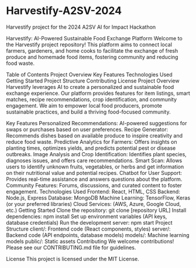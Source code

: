 # Harvestify-A2SV-2024
Harvestify project for the 2024 A2SV AI for Impact Hackathon

Harvestify: AI-Powered Sustainable Food Exchange Platform
Welcome to the Harvestify project repository! This platform aims to connect local farmers, gardeners, and home cooks to facilitate the exchange of fresh produce and homemade food items, fostering community and reducing food waste.

Table of Contents
Project Overview
Key Features
Technologies Used
Getting Started
Project Structure
Contributing
License
Project Overview
Harvestify leverages AI to create a personalized and sustainable food exchange experience. Our platform provides features for item listings, smart matches, recipe recommendations, crop identification, and community engagement. We aim to empower local food producers, promote sustainable practices, and build a thriving food-focused community.

Key Features
Personalized Recommendations: AI-powered suggestions for swaps or purchases based on user preferences.
Recipe Generator: Recommends dishes based on available produce to inspire creativity and reduce food waste.
Predictive Analytics for Farmers: Offers insights on planting times, optimizes yields, and predicts potential pest or disease outbreaks.
Image Analysis and Crop Identification: Identifies plant species, diagnoses issues, and offers care recommendations.
Smart Scan: Allows users to identify unknown fruits, vegetables, or herbs and get information on their nutritional value and potential recipes.
Chatbot for User Support: Provides real-time assistance and answers questions about the platform.
Community Features: Forums, discussions, and curated content to foster engagement.
Technologies Used
Frontend: React, HTML, CSS
Backend: Node.js, Express
Database: MongoDB
Machine Learning: TensorFlow, Keras (or your preferred libraries)
Cloud Services: (AWS, Azure, Google Cloud, etc.)
Getting Started
Clone the repository: git clone [repository URL]
Install dependencies: npm install
Set up environment variables (API keys, database credentials)
Run the development server: npm start
Project Structure
client/: Frontend code (React components, styles)
server/: Backend code (API endpoints, database models)
models/: Machine learning models
public/: Static assets
Contributing
We welcome contributions! Please see our CONTRIBUTING.md file for guidelines.

License
This project is licensed under the MIT License.
